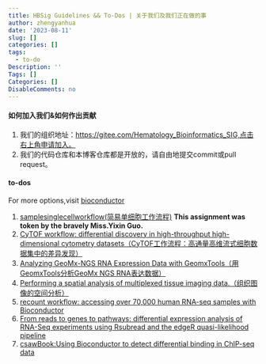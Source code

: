 ```yaml
---
title: HBSig Guidelines && To-Dos | 关于我们及我们正在做的事
author: zhengyanhua
date: '2023-08-11'
slug: []
categories: []
tags:
  - to-do
Description: ''
Tags: []
Categories: []
DisableComments: no
---
```


#### 如何加入我们&如何作出贡献

1. 我们的组织地址：https://gitee.com/Hematology_Bioinformatics_SIG,点击右上角申请加入。
2. 我们的代码仓库和本博客仓库都是开放的，请自由地提交commit或pull request。

#### to-dos

For more options,visit [bioconductor](http://www.bioconductor.org/packages/release/BiocViews.html#___Workflow)

1. [samplesinglecellworkflow(简易单细胞工作流程)](http://www.bioconductor.org/packages/release/workflows/html/simpleSingleCell.html) **This assignment was token by the bravely Miss.Yixin Guo.**
2. [CyTOF workflow: differential discovery in high-throughput high-dimensional cytometry datasets（CyTOF工作流程：高通量高维流式细胞数据集中的差异发现）](http://www.bioconductor.org/packages/release/workflows/vignettes/cytofWorkflow/inst/doc/cytofWorkflow.html)
3. [Analyzing GeoMx-NGS RNA Expression Data with GeomxTools（用GeomxTools分析GeoMx NGS RNA表达数据）](http://www.bioconductor.org/packages/release/workflows/vignettes/GeoMxWorkflows/inst/doc/GeomxTools_RNA-NGS_Analysis.html)
4. [Performing a spatial analysis of multiplexed tissue imaging data.（组织图像的空间分析）](http://www.bioconductor.org/packages/release/workflows/vignettes/spicyWorkflow/inst/doc/spicyWorkflow.html)
5. [recount workflow: accessing over 70,000 human RNA-seq samples with Bioconductor](http://www.bioconductor.org/packages/release/workflows/vignettes/recountWorkflow/inst/doc/recount-workflow.html)
6. [From reads to genes to pathways: differential expression analysis of RNA-Seq experiments using Rsubread and the edgeR quasi-likelihood pipeline](http://www.bioconductor.org/packages/release/workflows/vignettes/RnaSeqGeneEdgeRQL/inst/doc/edgeRQL.html)
7. [csawBook:Using Bioconductor to detect differential binding in ChIP-seq data](http://bioconductor.org/books/3.17/csawBook/)
